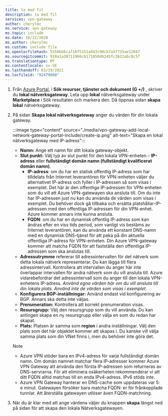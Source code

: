 ```yaml
---
title: ta med fil
description: ta med fil
services: vpn-gateway
author: cherylmc
ms.service: vpn-gateway
ms.topic: include
ms.date: 10/22/2020
ms.author: cherylmc
ms.custom: include file
ms.openlocfilehash: 5358bbbca716f5152a943c90cb7a5f735ae12047
ms.sourcegitcommit: 910a1a38711966cb171050db245fc3b22abc8c5f
ms.translationtype: MT
ms.contentlocale: sv-SE
ms.lasthandoff: 03/19/2021
ms.locfileid: "92479608"
---
```

1. Från [Azure Portal](https://portal.azure.com), i **Sök resurser, tjänster och dokument (G +/)** , skriver du **lokal nätverksgateway**. Leta upp **lokal** nätverksgateway under **Marketplace** i Sök resultaten och markera den. Då öppnas sidan **skapa lokal** nätverksgateway.
1. På sidan **Skapa lokal nätverksgateway** anger du värden för din lokala gateway.

   :::image type="content" source="./media/vpn-gateway-add-local-network-gateway-portal-include/create-ip.png" alt-text="Skapa en lokal nätverksgateway med IP-adress":::

   * **Namn:** Ange ett namn för ditt lokala gateway-objekt.
   * **Slut punkt:** Välj typ av slut punkt för den lokala VPN-enheten – **IP-adress** eller **fullständigt domän namn (fullständigt kvalificerat domän namn)**.
      * **IP-adress**: om du har en statisk offentlig IP-adress som har tilldelats från Internet leverantören för VPN-enheten väljer du alternativet IP-adress och fyller i IP-adressen så som visas i exemplet. Det här är den offentliga IP-adressen för VPN-enheten som du vill att Azure VPN-gatewayen ska ansluta till. Om du inte har IP-adressen just nu kan du använda de värden som visas i exemplet. Du behöver dock gå tillbaka och ersätta platshållar-IP-adressen med den offentliga IP-adressen för din VPN-enhet. Azure kommer annars inte kunna ansluta.
      * **FQDN**: om du har en dynamisk offentlig IP-adress som kan ändras efter en viss tids period, som vanligt vis bestäms av Internet leverantören, kan du använda ett konstant DNS-namn med en dynamisk DNS-tjänst för att peka på din aktuella offentliga IP-adress för VPN-enheten. Din Azure VPN-gateway kommer att matcha FQDN för att fastställa den offentliga IP-adressen som ska anslutas till. 
   * **Adressutrymme** refererar till adressintervallen för det nätverk som detta lokala nätverk representerar. Du kan lägga till flera adressintervall. Kontrollera att intervallen du anger här inte överlappar intervallen för andra nätverk som du vill ansluta till. Azure vidarebefordrar det adressintervall som du anger till den lokala VPN-enhetens IP-adress. *Använd egna värden här om du vill ansluta till din lokala plats. Använd inte de värden som visas i exemplet*.
   * **Konfigurera BGP-inställningar:** Använd endast vid konfigurering av BGP. Annars ska detta inte väljas.
   * **Prenumeration:** Kontrollera att korrekt prenumeration visas.
   * **Resursgrupp:** Välj den resursgrupp som du vill använda. Du kan antingen skapa en ny resursgrupp eller välja en som du redan har skapat.
   * **Plats:** Platsen är samma som **region** i andra inställningar. Välj den plats som det här objektet kommer att skapas i. Du kanske vill välja samma plats som din VNet finns i, men du behöver inte göra det.

   > [!NOTE]
   >
   > * Azure VPN stöder bara en IPv4-adress för varje fullständigt domän namn. Om domän namnet matchar flera IP-adresser kommer Azure VPN Gateway att använda den första IP-adressen som returneras av DNS-servrarna. För att eliminera osäkerheten rekommenderar vi att ditt FQDN alltid matchas till en enda IPv4-adress. IPv6 stöds inte.
   > * Azure VPN Gateway hanterar en DNS-cache som uppdateras var 5: e minut. Gatewayen försöker bara matcha FQDN: er för frånkopplade tunnlar. Att återställa gatewayen utlöser även FQDN-matchning.
   >

1. När du är klar med att ange värdena väljer du knappen **skapa** längst ned på sidan för att skapa den lokala Nätverksgatewayen.
